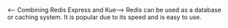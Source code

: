 <-- Combining Redis Express and Kue-->
Redis can be used as a database or caching system. It is popular due to its speed and is easy to use.
